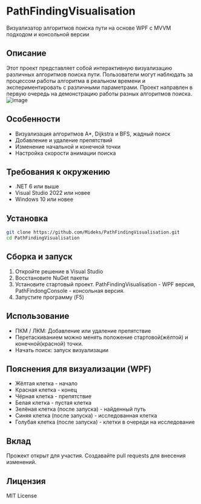 # PathFindingVisualisation
Визуализатор алгоритмов поиска пути на основе WPF с MVVM подходом и консольной версии

## Описание
Этот проект представляет собой интерактивную визуализацию различных алгоритмов поиска пути. Пользователи могут наблюдать за процессом работы алгоритма в реальном времени и экспериментировать с различными параметрами.
Проект направлен в первую очередь на демонстрацию работы разных алгоритмов поиска.
![image](https://github.com/user-attachments/assets/db662fdf-d34c-47ca-b740-9ac01bea114b)

## Особенности
- Визуализация алгоритмов A*, Dijkstra и BFS, жадный поиск
- Добавление и удаление препятствий
- Изменение начальной и конечной точки
- Настройка скорости анимации поиска

## Требования к окружению
- .NET 6 или выше
- Visual Studio 2022 или новее
- Windows 10 или новее

## Установка
```bash
git clone https://github.com/Mideks/PathFindingVisualisation.git
cd PathFindingVisualisation
```

## Сборка и запуск
1. Откройте решение в Visual Studio
2. Восстановите NuGet пакеты
3. Установите стартовый проект. PathFindingVisualisation - WPF версия, PathFindongConsole - консольная версия. 
4. Запустите программу (F5)

## Использование
- ПКМ / ЛКМ: Добавление или удаление препятствие
- Перетаскиванием можно менять положение стартовой(жёлтой) и конечной(красной) точки.
- Начать поиск: запуск визуализации 

## Пояснения для визуализации (WPF)
- Жёлтая клетка - начало
- Красная клетка - конец
- Чёрная клетка - препятствие
- Белая клетка - пустая клетка
- Зелёная клетка (после запуска) - найденный путь
- Синяя клетка (после запуска) - исследованная клетка
- Голубая клетка (после запуска) - клетки в очереди на исследование

## Вклад
Прожект открыт для участия. Создавайте pull requests для внесения изменений.

## Лицензия
MIT License
